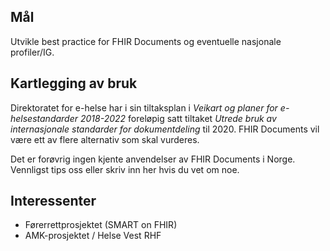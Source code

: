 ## Mål

Utvikle best practice for FHIR Documents og eventuelle nasjonale profiler/IG. 

## Kartlegging av bruk 
Direktoratet for e-helse har i sin tiltaksplan i _Veikart og planer for e-helsestandarder 2018-2022_ foreløpig satt tiltaket _Utrede bruk av internasjonale standarder for dokumentdeling_ til 2020. FHIR Documents vil være ett av flere alternativ som skal vurderes. 

Det er forøvrig ingen kjente anvendelser av FHIR Documents i Norge. Vennligst tips oss eller skriv inn her hvis du vet om noe. 

## Interessenter

* Førerrettprosjektet (SMART on FHIR)
* AMK-prosjektet / Helse Vest RHF
